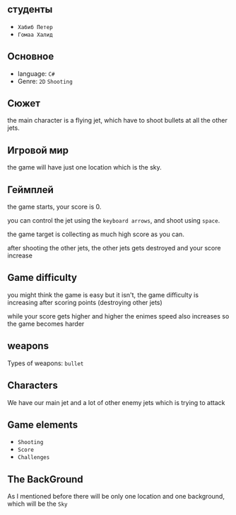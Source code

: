 ## студенты
- `Хабиб Петер`
- `Гомаа Халид`
## Основное
- language: `C#`
- Genre: `2D` `Shooting` 
## Сюжет
the main character is a flying jet, which have to shoot bullets at all the other jets.

## Игровой мир
the game will have just one location which is the sky.

## Геймплей
the game starts, your score is 0.

you can control the jet using the `keyboard arrows`, and shoot using `space`.

the game target is collecting as much high score as you can.

after shooting the other jets, the other jets gets destroyed and your score increase

## Game difficulty
you might think the game is easy but it isn't, the game difficulty is increasing after scoring points (destroying other jets)

while your score gets higher and higher the enimes speed also increases so the game becomes harder

## weapons
Types of weapons: `bullet` 

## Characters
We have our main jet and a lot of other enemy jets which is trying to attack

## Game elements
- `Shooting`
- `Score`
- `Challenges`
## The BackGround
As I mentioned before there will be only one location and one background, which will be the `Sky` 

